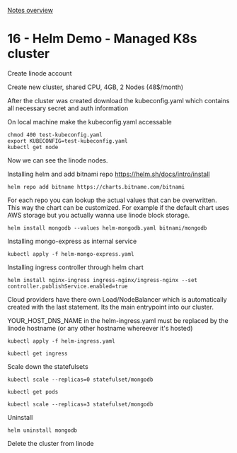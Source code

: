 [Notes overview](../README.md)

# 16 - Helm Demo - Managed K8s cluster

Create linode account

Create new cluster, shared CPU, 4GB, 2 Nodes (48$/month)

After the cluster was created download the kubeconfig.yaml which contains all necessary secret and auth information

On local machine make the kubeconfig.yaml accessable

    chmod 400 test-kubeconfig.yaml
    export KUBECONFIG=test-kubeconfig.yaml
    kubectl get node

Now we can see the linode nodes.

Installing helm and add bitnami repo
https://helm.sh/docs/intro/install

    helm repo add bitname https://charts.bitname.com/bitnami

For each repo you can lookup the actual values that can be overwritten.
This way the chart can be customized.
For example if the default chart uses AWS storage but you actually wanna use linode block storage.

    helm install mongodb --values helm-mongodb.yaml bitnami/mongodb

Installing mongo-express as internal service

    kubectl apply -f helm-mongo-express.yaml

Installing ingress controller through helm chart

    helm install nginx-ingress ingress-nginx/ingress-nginx --set controller.publishService.enabled=true

Cloud providers have there own Load/NodeBalancer which is automatically created with the last statement.
Its the main entrypoint into our cluster.

YOUR_HOST_DNS_NAME in the helm-ingress.yaml must be replaced by the linode hostname (or any other hostname whereever it's hosted)

    kubectl apply -f helm-ingress.yaml

    kubectl get ingress

Scale down the statefulsets

    kubectl scale --replicas=0 statefulset/mongodb

    kubectl get pods

    kubectl scale --replicas=3 statefulset/mongodb

Uninstall

    helm uninstall mongodb

Delete the cluster from linode